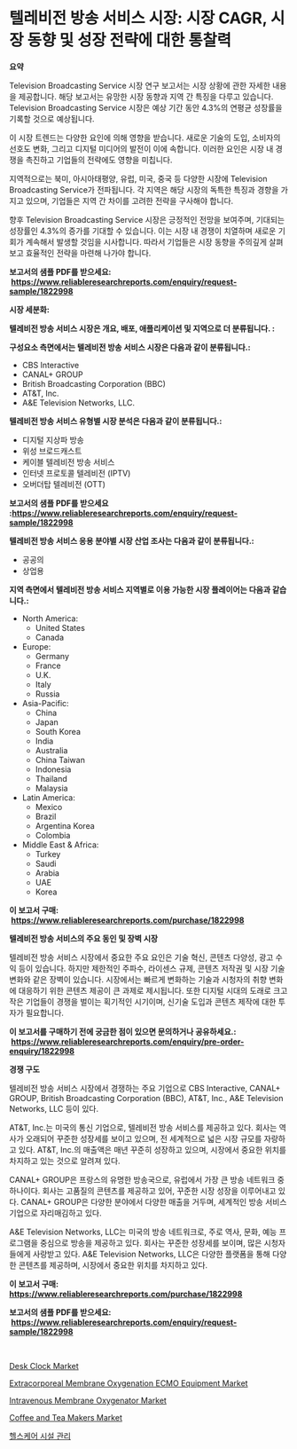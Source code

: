 <p><h1>텔레비전 방송 서비스 시장: 시장 CAGR, 시장 동향 및 성장 전략에 대한 통찰력</h1></p><p><strong>요약</strong></p>
<p><p>Television Broadcasting Service 시장 연구 보고서는 시장 상황에 관한 자세한 내용을 제공합니다. 해당 보고서는 유망한 시장 동향과 지역 간 특징을 다루고 있습니다. Television Broadcasting Service 시장은 예상 기간 동안 4.3%의 연평균 성장률을 기록할 것으로 예상됩니다.</p><p>이 시장 트렌드는 다양한 요인에 의해 영향을 받습니다. 새로운 기술의 도입, 소비자의 선호도 변화, 그리고 디지털 미디어의 발전이 이에 속합니다. 이러한 요인은 시장 내 경쟁을 촉진하고 기업들의 전략에도 영향을 미칩니다.</p><p>지역적으로는 북미, 아시아태평양, 유럽, 미국, 중국 등 다양한 시장에 Television Broadcasting Service가 전파됩니다. 각 지역은 해당 시장의 독특한 특징과 경향을 가지고 있으며, 기업들은 지역 간 차이를 고려한 전략을 구사해야 합니다.</p><p>향후 Television Broadcasting Service 시장은 긍정적인 전망을 보여주며, 기대되는 성장률인 4.3%의 증가를 기대할 수 있습니다. 이는 시장 내 경쟁이 치열하며 새로운 기회가 계속해서 발생할 것임을 시사합니다. 따라서 기업들은 시장 동향을 주의깊게 살펴보고 효율적인 전략을 마련해 나가야 합니다.</p></p>
<p><strong>보고서의 샘플 PDF를 받으세요: &nbsp;<a href="https://www.reliableresearchreports.com/enquiry/request-sample/1822998">https://www.reliableresearchreports.com/enquiry/request-sample/1822998</a></strong></p>
<p><strong>시장 세분화:</strong></p>
<p><strong> 텔레비전 방송 서비스 시장은 개요, 배포, 애플리케이션 및 지역으로 더 분류됩니다. :</strong></p>
<p><strong>구성요소 측면에서는 텔레비전 방송 서비스 시장은 다음과 같이 분류됩니다.:</strong></p>
<p><ul><li>CBS Interactive</li><li>CANAL+ GROUP</li><li>British Broadcasting Corporation (BBC)</li><li>AT&T, Inc.</li><li>A&E Television Networks, LLC.</li></ul></p>
<p><strong> 텔레비전 방송 서비스 유형별 시장 분석은 다음과 같이 분류됩니다.:</strong></p>
<p><ul><li>디지털 지상파 방송</li><li>위성 브로드캐스트</li><li>케이블 텔레비전 방송 서비스</li><li>인터넷 프로토콜 텔레비전 (IPTV)</li><li>오버더탑 텔레비전 (OTT)</li></ul></p>
<p><strong>보고서의 샘플 PDF를 받으세요 :<a href="https://www.reliableresearchreports.com/enquiry/request-sample/1822998">https://www.reliableresearchreports.com/enquiry/request-sample/1822998</a></strong></p>
<p><strong> 텔레비전 방송 서비스 응용 분야별 시장 산업 조사는 다음과 같이 분류됩니다.:</strong></p>
<p><ul><li>공공의</li><li>상업용</li></ul></p>
<p><strong>지역 측면에서 텔레비전 방송 서비스 지역별로 이용 가능한 시장 플레이어는 다음과 같습니다.:</strong></p>
<p><ul>
    <li>
        North America:
        <ul>
            <li>United States</li>
            <li>Canada</li>
        </ul>
    </li>
    <li>
        Europe:
        <ul>
            <li>Germany</li>
            <li>France</li>
            <li>U.K.</li>
            <li>Italy</li>
            <li>Russia</li>
        </ul>
    </li>
    <li>
        Asia-Pacific:
        <ul>
            <li>China</li>
            <li>Japan</li>
            <li>South Korea</li>
            <li>India</li>
            <li>Australia</li>
            <li>China Taiwan</li>
            <li>Indonesia</li>
            <li>Thailand</li>
            <li>Malaysia</li>
        </ul>
    </li>
    <li>
        Latin America:
        <ul>
            <li>Mexico</li>
            <li>Brazil</li>
            <li>Argentina Korea</li>
            <li>Colombia</li>
        </ul>
    </li>
    <li>
        Middle East & Africa:
        <ul>
            <li>Turkey</li>
            <li>Saudi</li>
            <li>Arabia</li>
            <li>UAE</li>
            <li>Korea</li>
        </ul>
    </li>
    </ul></p>
<p><strong>이 보고서 구매: &nbsp;<a href="https://www.reliableresearchreports.com/purchase/1822998">https://www.reliableresearchreports.com/purchase/1822998</a></strong></p>
<p><strong>텔레비전 방송 서비스의 주요 동인 및 장벽 시장</strong></p>
<p><p>텔레비전 방송 서비스 시장에서 중요한 주요 요인은 기술 혁신, 콘텐츠 다양성, 광고 수익 등이 있습니다. 하지만 제한적인 주파수, 라이센스 규제, 콘텐츠 저작권 및 시장 기술 변화와 같은 장벽이 있습니다. 시장에서는 빠르게 변화하는 기술과 시청자의 취향 변화에 대응하기 위한 콘텐츠 제공이 큰 과제로 제시됩니다. 또한 디지털 시대의 도래로 크고 작은 기업들이 경쟁을 벌이는 획기적인 시기이며, 신기술 도입과 콘텐츠 제작에 대한 투자가 필요합니다.</p></p>
<p><strong>이 보고서를 구매하기 전에 궁금한 점이 있으면 문의하거나 공유하세요.: &nbsp;<a href="https://www.reliableresearchreports.com/enquiry/pre-order-enquiry/1822998">https://www.reliableresearchreports.com/enquiry/pre-order-enquiry/1822998</a></strong></p>
<p><strong>경쟁 구도</strong></p>
<p><p>텔레비전 방송 서비스 시장에서 경쟁하는 주요 기업으로 CBS Interactive, CANAL+ GROUP, British Broadcasting Corporation (BBC), AT&T, Inc., A&E Television Networks, LLC 등이 있다. </p><p>AT&T, Inc.는 미국의 통신 기업으로, 텔레비전 방송 서비스를 제공하고 있다. 회사는 역사가 오래되어 꾸준한 성장세를 보이고 있으며, 전 세계적으로 넓은 시장 규모를 자랑하고 있다. AT&T, Inc.의 매출액은 매년 꾸준히 성장하고 있으며, 시장에서 중요한 위치를 차지하고 있는 것으로 알려져 있다.</p><p>CANAL+ GROUP은 프랑스의 유명한 방송국으로, 유럽에서 가장 큰 방송 네트워크 중 하나이다. 회사는 고품질의 콘텐츠를 제공하고 있어, 꾸준한 시장 성장을 이루어내고 있다. CANAL+ GROUP은 다양한 분야에서 다양한 매출을 거두며, 세계적인 방송 서비스 기업으로 자리매김하고 있다.</p><p>A&E Television Networks, LLC는 미국의 방송 네트워크로, 주로 역사, 문화, 예능 프로그램을 중심으로 방송을 제공하고 있다. 회사는 꾸준한 성장세를 보이며, 많은 시청자들에게 사랑받고 있다. A&E Television Networks, LLC은 다양한 플랫폼을 통해 다양한 콘텐츠를 제공하며, 시장에서 중요한 위치를 차지하고 있다.</p></p>
<p><strong>이 보고서 구매: &nbsp; <a href="https://www.reliableresearchreports.com/purchase/1822998">https://www.reliableresearchreports.com/purchase/1822998</a></strong></p>
<p><strong>보고서의 샘플 PDF를 받으세요: &nbsp;<a href="https://www.reliableresearchreports.com/enquiry/request-sample/1822998">https://www.reliableresearchreports.com/enquiry/request-sample/1822998</a></strong><strong></strong></p>
<p>&nbsp;</p>
<p><p><a href="https://github.com/kufem1/Market-Research-Report-List-1/blob/main/desk-clock-market.md">Desk Clock Market</a></p><p><a href="https://issuu.com/reportprime-2/docs/extracorporeal-membrane-oxygenation-ecmo-equipment">Extracorporeal Membrane Oxygenation ECMO Equipment Market</a></p><p><a href="https://issuu.com/reportprime-2/docs/intravenous-membrane-oxygenator-market-size-2030.p">Intravenous Membrane Oxygenator Market</a></p><p><a href="https://github.com/kosella/Market-Research-Report-List-2/blob/main/coffee-and-tea-makers-market.md">Coffee and Tea Makers Market</a></p><p><a href="https://github.com/vs2869dizt0/Market-Research-Report-List-1/blob/main/24192224450.md">헬스케어 시설 관리</a></p></p>